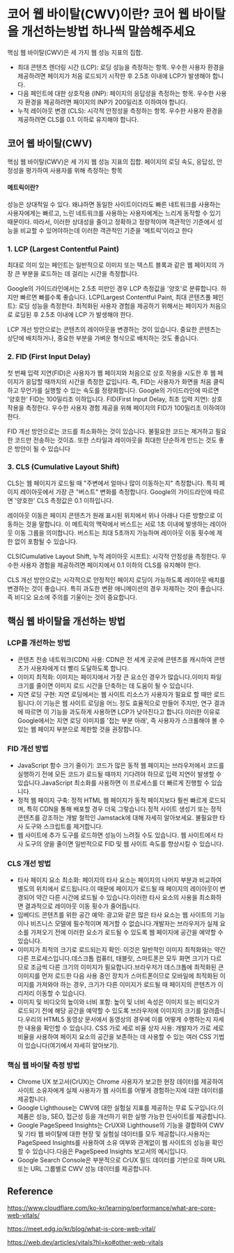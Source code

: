 # 코어 웹 바이탈(CWV)이란? 코어 웹 바이탈을 개선하는방법 하나씩 말씀해주세요

핵심 웹 바이탈(CWV)은 세 가지 웹 성능 지표의 집합.

- 최대 콘텐츠 렌더링 시간 (LCP): 로딩 성능을 측정하는 항목. 우수한 사용자 환경을 제공하려면 페이지가 처음 로드되기 시작한 후 2.5초 이내에 LCP가 발생해야 합니다.
- 다음 페인트에 대한 상호작용 (INP): 페이지의 응답성을 측정하는 항목. 우수한 사용자 환경을 제공하려면 페이지의 INP가 200밀리초 이하여야 합니다.
- 누적 레이아웃 변경 (CLS): 시각적 안정성을 측정하는 항목. 우수한 사용자 환경을 제공하려면 CLS를 0.1. 이하로 유지해야 합니다.

## 코어 웹 바이탈(CWV)

핵심 웹 바이탈(CWV)은 세 가지 웹 성능 지표의 집합. 페이지의 로딩 속도, 응답성, 안정성을 평가하여 사용자를 위해 측정하는 항목

#### 메트릭이란?

성능은 상대적일 수 있다.
왜냐하면 동일한 사이트이더라도 빠른 네트워크를 사용하는 사용자에게는 빠르고, 느린 네트워크를 사용하는 사용자에게는 느리게 동작할 수 있기 때문이다.
따라서, 이러한 상대성을 줄이고 정확하고 정량적이며 객관적인 기준에서 성능을 비교할 수 있어야하는데 이러한 객관적인 기준을 '메트릭'이라고 한다

### 1. LCP (Largest Contentful Paint)

최대로 의미 있는 페인트는 일반적으로 이미지 또는 텍스트 블록과 같은 웹 페이지의 가장 큰 부분을 로드하는 데 걸리는 시간을 측정합니다.

Google의 가이드라인에서는 2.5초 미만인 경우 LCP 측정값을 '양호'로 분류합니다. 하지만 빠르면 빠를수록 좋습니다.
LCP(Largest Contentful Paint, 최대 콘텐츠풀 페인트): 로딩 성능을 측정한다. 최적화된 사용자 경험을 제공하기 위해서는 페이지가 처음으로 로딩된 후 2.5초 이내에 LCP 가 발생해야 한다.

LCP 개선 방안으로는 콘텐츠의 레이아웃을 변경하는 것이 있습니다. 중요한 콘텐츠는 상단에 배치하거나, 중요한 부분을 가벼운 형식으로 배치하는 것도 좋습니다.

### 2. FID (First Input Delay)

첫 번째 입력 지연(FID)은 사용자가 웹 페이지와 처음으로 상호 작용을 시도한 후 웹 페이지가 응답할 때까지의 시간을 측정한 값입니다. 즉, FID는 사용자가 화면을 처음 클릭하고 무언가를 실행할 수 있는 속도를 정량화합니다. Google의 가이드라인에 따르면 '양호한' FID는 100밀리초 이하입니다.
FID(First Input Delay, 최초 입력 지연): 상호 작용을 측정한다. 우수한 사용자 경험 제공을 위해 페이지의 FID가 100밀리초 이하여야 한다.

FID 개선 방안으로는 코드를 최소화하는 것이 있습니다. 불필요한 코드는 제거하고 필요한 코드만 전송하는 것이죠. 또한 스타일과 레이아웃을 최대한 단순하게 만드는 것도 좋은 방안이 될 수 있습니다

### 3. CLS (Cumulative Layout Shift)

CLS는 웹 페이지가 로드될 때 "주변에서 얼마나 많이 이동하는지" 측정합니다. 특히 페이지 레이아웃에서 가장 큰 "버스트" 변화를 측정합니다. Google의 가이드라인에 따르면 '양호한' CLS 측정값은 0.1 이하입니다.

레이아웃 이동은 페이지 콘텐츠가 원래 표시된 위치에서 위나 아래나 다른 방향으로 이동하는 것을 말합니다. 이 메트릭의 맥락에서 버스트는 서로 1초 이내에 발생하는 레이아웃 이동 그룹을 의미합니다. 버스트는 최대 5초까지 가능하며 레이아웃 이동 횟수에 제한 없이 포함될 수 있습니다.

CLS(Cumulative Layout Shift, 누적 레이아웃 시프트): 시각적 안정성을 측정한다. 우수한 사용자 경험을 제공하려면 페이지에서 0.1 이하의 CLS를 유지해야 한다.

CLS 개선 방안으로는 시각적으로 안정적인 페이지 로딩이 가능하도록 레이아웃 배치를 변경하는 것이 좋습니다. 특히 과도한 변환 애니메이션의 경우 자제하는 것이 좋습니다. 즉 비디오 요소에 주의를 기울이는 것이 중요합니다.

## 핵심 웹 바이탈을 개선하는 방법

### LCP를 개선하는 방법

- 콘텐츠 전송 네트워크(CDN) 사용: CDN은 전 세계 곳곳에 콘텐츠를 캐시하여 콘텐츠가 사용자에게 더 빨리 도달하도록 합니다.
- 이미지 최적화: 이미지는 페이지에서 가장 큰 요소인 경우가 많습니다.이미지 파일 크기를 줄이면 이미지 로드 시간을 단축하는 데 도움이 될 수 있습니다.
- 지연 로딩 구현: 지연 로딩에서는 웹 사이트 리소스가 사용자가 필요로 할 때만 로드됩니다.이 기능은 웹 사이트 로딩을 어느 정도 효율적으로 만들어 주지만, 연구 결과에 따르면 이 기능을 과도하게 사용하면 LCP가 낮아진다고 합니다.이러한 이유로 Google에서는 지연 로딩 이미지를 '접는 부분 아래', 즉 사용자가 스크롤해야 볼 수 있는 웹 페이지 부분으로 제한할 것을 권장합니다.

### FID 개선 방법

- JavaScript 함수 크기 줄이기: 코드가 많은 동적 웹 페이지는 브라우저에서 코드를 실행하기 전에 모든 코드가 로드될 때까지 기다려야 하므로 입력 지연이 발생할 수 있습니다.JavaScript 최소화를 사용하면 이 프로세스를 더 빠르게 진행할 수 있습니다.
- 정적 웹 페이지 구축: 정적 HTML 웹 페이지가 동적 페이지보다 훨씬 빠르게 로드되며, 특히 CDN을 통해 배포할 경우 더욱 그렇습니다.정적 사이트 생성기 또는 정적 콘텐츠를 강조하는 개발 철학인 Jamstack에 대해 자세히 알아보세요.
  불필요한 타사 도구와 스크립트를 제거합니다.
- 웹 사이트에 추가 도구를 로드하면 성능이 느려질 수도 있습니다. 웹 사이트에서 타사 도구의 양을 줄이면 일반적으로 FID 및 웹 사이트 속도를 향상시킬 수 있습니다.

### CLS 개선 방법

- 타사 페이지 요소 최소화: 페이지의 타사 요소는 페이지의 나머지 부분과 비교하여 별도의 위치에서 로드됩니다.이 때문에 페이지가 로드될 때 페이지의 레이아웃이 변경되어 약간 다른 시간에 로드될 수 있습니다.이러한 타사 요소의 사용을 최소화하면 결과적으로 레이아웃 이동 횟수가 줄어듭니다.
- 임베디드 콘텐츠를 위한 공간 예약: 광고와 같은 많은 타사 요소는 웹 사이트의 기능이나 비즈니스 모델에 필수적이며 제거할 수 없습니다.개발자는 브라우저가 실제 요소를 가져오기 전에 이러한 요소가 로드될 수 있도록 웹 페이지에 공간을 예약할 수 있습니다.
- 이미지가 최적의 크기로 로드되는지 확인: 이것은 일반적인 이미지 최적화와는 약간 다른 프로세스입니다.데스크톱 컴퓨터, 태블릿, 스마트폰은 모두 화면 크기가 다르므로 조금씩 다른 크기의 이미지가 필요합니다.브라우저가 데스크톱에 최적화된 큰 이미지를 먼저 로드한 다음 사용 중인 장치가 스마트폰이므로 모바일에 최적화된 이미지를 가져와야 하는 경우, 크기가 다른 이미지가 로드될 때 페이지의 콘텐츠가 이리저리 이동할 수 있습니다.
- 이미지 및 비디오의 높이와 너비 포함: 높이 및 너비 속성은 이미지 또는 비디오가 로드되기 전에 해당 공간을 예약할 수 있도록 브라우저에 이미지의 크기를 알려줍니다.우리의 HTML5 동영상 문서에서 동영상의 경우에 이를 어떻게 수행하는지 자세한 내용을 확인할 수 있습니다.
  CSS 가로 세로 비율 상자 사용: 개발자가 가로 세로 비율을 사용하여 페이지 요소의 공간을 보존하는 데 사용할 수 있는 여러 CSS 기법이 있습니다(여기에서 자세히 알아보기).

### 핵심 웹 바이탈 측정 방법

- Chrome UX 보고서(CrUX)는 Chrome 사용자가 보고한 현장 데이터를 제공하여 사이트 소유자에게 실제 사용자가 웹 사이트를 어떻게 경험하는지에 대한 데이터를 제공합니다.
- Google Lighthouse는 CWV에 대한 실험실 지표를 제공하는 무료 도구입니다.이 제품은 성능, SEO, 접근성 등을 개선하기 위한 실행 가능한 인사이트를 제공합니다.
- Google PageSpeed Insights는 CrUX와 Lighthouse의 기능을 결합하여 CWV 및 기타 웹 바이탈에 대한 현장 및 실험실 데이터를 모두 제공합니다.사용자는 PageSpeed Insights를 사용하여 소유 여부와 관계없이 웹 사이트의 성능을 확인할 수 있습니다.다음은 PageSpeed Insights 보고서의 예시입니다.
- Google Search Console은 부분적으로 CrUX 필드 데이터를 기반으로 하며 URL 또는 URL 그룹별로 CWV 성능 데이터를 제공합니다.

## Reference

https://www.cloudflare.com/ko-kr/learning/performance/what-are-core-web-vitals/

https://meet.edg.io/kr/blog/what-is-core-web-vital/

https://web.dev/articles/vitals?hl=ko#other-web-vitals
